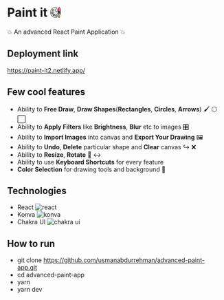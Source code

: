 # Paint it <img src="./public/paint.png" height="25px" width="25px" style="margin-bottom:-2px;"/>

:boom: An advanced React Paint Application :boom:

## Deployment link

https://paint-it2.netlify.app/

## Few cool features

- Ability to **Free Draw**, **Draw Shapes**(**Rectangles**, **Circles**, **Arrows**) :paintbrush: :white_circle: :white_large_square:
- Ability to **Apply Filters** like **Brightness**, **Blur** etc to images :control_knobs:
- Ability to **Import Images** into canvas and **Export Your Drawing** :framed_picture:
- Ability to **Undo**, **Delete** particular shape and **Clear** canvas :arrow_right_hook: :x:
- Ability to **Resize**, **Rotate** :arrows_counterclockwise: :left_right_arrow:
- Ability to use **Keyboard Shortcuts** for every feature
- **Color Selection** for drawing tools and background :rainbow:
<!-- - Ability to **Pan**, **Zoom In** and **Zoom Out** Canvas. :heavy_plus_sign: :heavy_minus_sign: -->

## Technologies

- React <img alt="react" src="https://img.shields.io/badge/-React-45b8d8?style=flat-square&logo=react&logoColor=white" />
- Konva <img alt="konva" src="https://img.shields.io/badge/-Konva-0D83CD?style=flat-square&logo=konva&logoColor=white" />
- Chakra UI <img alt="chakra ui" src="https://img.shields.io/badge/-Chakra%20UI-319795?style=flat-square&logo=chakraui&logoColor=white" />

## How to run

- git clone https://github.com/usmanabdurrehman/advanced-paint-app.git
- cd advanced-paint-app
- yarn
- yarn dev
